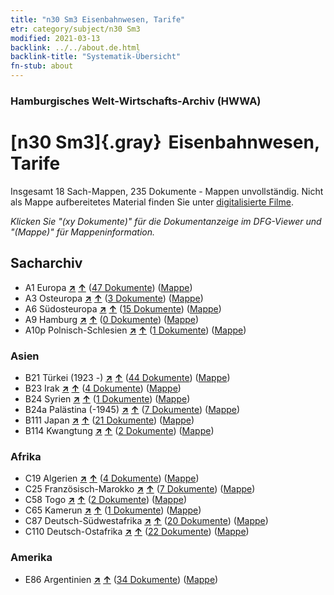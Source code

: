```yaml
---
title: "n30 Sm3 Eisenbahnwesen, Tarife"
etr: category/subject/n30 Sm3
modified: 2021-03-13
backlink: ../../about.de.html
backlink-title: "Systematik-Übersicht"
fn-stub: about
---
```


### Hamburgisches Welt-Wirtschafts-Archiv (HWWA)
# [n30 Sm3]{.gray}&#8201; Eisenbahnwesen, Tarife&#160; 




Insgesamt 18 Sach-Mappen, 235 Dokumente - Mappen unvollständig.
Nicht als Mappe aufbereitetes Material finden Sie unter [digitalisierte Filme](/film/h1_sh).

_Klicken Sie "(xy Dokumente)" für die Dokumentanzeige im DFG-Viewer und "(Mappe)" für Mappeninformation._

## Sacharchiv



- A1 Europa [**&nearr;**](../../../geo/i/140892/about.de.html "Europa (alle Mappen)") [**&uarr;**](../../../geo/about.de.html#A1 "Ländersystematik") (<a href="https://pm20.zbw.eu/dfgview/sh/140892,145534" title="über: Europa : Eisenbahnwesen, Tarife" target="_blank">47 Dokumente</a>) ([Mappe](http://purl.org/pressemappe20/folder/sh/140892,145534))
- A3 Osteuropa [**&nearr;**](../../../geo/i/140896/about.de.html "Osteuropa (alle Mappen)") [**&uarr;**](../../../geo/about.de.html#A3 "Ländersystematik") (<a href="https://pm20.zbw.eu/dfgview/sh/140896,145534" title="über: Osteuropa : Eisenbahnwesen, Tarife" target="_blank">3 Dokumente</a>) ([Mappe](http://purl.org/pressemappe20/folder/sh/140896,145534))
- A6 Südosteuropa [**&nearr;**](../../../geo/i/140900/about.de.html "Südosteuropa (alle Mappen)") [**&uarr;**](../../../geo/about.de.html#A6 "Ländersystematik") (<a href="https://pm20.zbw.eu/dfgview/sh/140900,145534" title="über: Südosteuropa : Eisenbahnwesen, Tarife" target="_blank">15 Dokumente</a>) ([Mappe](http://purl.org/pressemappe20/folder/sh/140900,145534))
- A9 Hamburg [**&nearr;**](../../../geo/i/140905/about.de.html "Hamburg (alle Mappen)") [**&uarr;**](../../../geo/about.de.html#A9 "Ländersystematik") (<a href="https://pm20.zbw.eu/dfgview/sh/140905,145534" title="über: Hamburg : Eisenbahnwesen, Tarife" target="_blank">0 Dokumente</a>) ([Mappe](http://purl.org/pressemappe20/folder/sh/140905,145534))
- A10p Polnisch-Schlesien [**&nearr;**](../../../geo/i/140951/about.de.html "Polnisch-Schlesien (alle Mappen)") [**&uarr;**](../../../geo/about.de.html#A10p "Ländersystematik") (<a href="https://pm20.zbw.eu/dfgview/sh/140951,145534" title="über: Polnisch-Schlesien : Eisenbahnwesen, Tarife" target="_blank">1 Dokumente</a>) ([Mappe](http://purl.org/pressemappe20/folder/sh/140951,145534))

### Asien

- B21 Türkei (1923 -) [**&nearr;**](../../../geo/i/141111/about.de.html "Türkei (1923 -) (alle Mappen)") [**&uarr;**](../../../geo/about.de.html#B21 "Ländersystematik") (<a href="https://pm20.zbw.eu/dfgview/sh/141111,145534" title="über: Türkei (1923 -) : Eisenbahnwesen, Tarife" target="_blank">44 Dokumente</a>) ([Mappe](http://purl.org/pressemappe20/folder/sh/141111,145534))
- B23 Irak [**&nearr;**](../../../geo/i/141113/about.de.html "Irak (alle Mappen)") [**&uarr;**](../../../geo/about.de.html#B23 "Ländersystematik") (<a href="https://pm20.zbw.eu/dfgview/sh/141113,145534" title="über: Irak : Eisenbahnwesen, Tarife" target="_blank">4 Dokumente</a>) ([Mappe](http://purl.org/pressemappe20/folder/sh/141113,145534))
- B24 Syrien [**&nearr;**](../../../geo/i/141114/about.de.html "Syrien (alle Mappen)") [**&uarr;**](../../../geo/about.de.html#B24 "Ländersystematik") (<a href="https://pm20.zbw.eu/dfgview/sh/141114,145534" title="über: Syrien : Eisenbahnwesen, Tarife" target="_blank">1 Dokumente</a>) ([Mappe](http://purl.org/pressemappe20/folder/sh/141114,145534))
- B24a Palästina (-1945) [**&nearr;**](../../../geo/i/141115/about.de.html "Palästina (-1945) (alle Mappen)") [**&uarr;**](../../../geo/about.de.html#B24a "Ländersystematik") (<a href="https://pm20.zbw.eu/dfgview/sh/141115,145534" title="über: Palästina (-1945) : Eisenbahnwesen, Tarife" target="_blank">7 Dokumente</a>) ([Mappe](http://purl.org/pressemappe20/folder/sh/141115,145534))
- B111 Japan [**&nearr;**](../../../geo/i/141272/about.de.html "Japan (alle Mappen)") [**&uarr;**](../../../geo/about.de.html#B111 "Ländersystematik") (<a href="https://pm20.zbw.eu/dfgview/sh/141272,145534" title="über: Japan : Eisenbahnwesen, Tarife" target="_blank">21 Dokumente</a>) ([Mappe](http://purl.org/pressemappe20/folder/sh/141272,145534))
- B114 Kwangtung [**&nearr;**](../../../geo/i/141275/about.de.html "Kwangtung (alle Mappen)") [**&uarr;**](../../../geo/about.de.html#B114 "Ländersystematik") (<a href="https://pm20.zbw.eu/dfgview/sh/141275,145534" title="über: Kwangtung : Eisenbahnwesen, Tarife" target="_blank">2 Dokumente</a>) ([Mappe](http://purl.org/pressemappe20/folder/sh/141275,145534))

### Afrika

- C19 Algerien [**&nearr;**](../../../geo/i/141354/about.de.html "Algerien (alle Mappen)") [**&uarr;**](../../../geo/about.de.html#C19 "Ländersystematik") (<a href="https://pm20.zbw.eu/dfgview/sh/141354,145534" title="über: Algerien : Eisenbahnwesen, Tarife" target="_blank">4 Dokumente</a>) ([Mappe](http://purl.org/pressemappe20/folder/sh/141354,145534))
- C25 Französisch-Marokko [**&nearr;**](../../../geo/i/141358/about.de.html "Französisch-Marokko (alle Mappen)") [**&uarr;**](../../../geo/about.de.html#C25 "Ländersystematik") (<a href="https://pm20.zbw.eu/dfgview/sh/141358,145534" title="über: Französisch-Marokko : Eisenbahnwesen, Tarife" target="_blank">7 Dokumente</a>) ([Mappe](http://purl.org/pressemappe20/folder/sh/141358,145534))
- C58 Togo [**&nearr;**](../../../geo/i/141408/about.de.html "Togo (alle Mappen)") [**&uarr;**](../../../geo/about.de.html#C58 "Ländersystematik") (<a href="https://pm20.zbw.eu/dfgview/sh/141408,145534" title="über: Togo : Eisenbahnwesen, Tarife" target="_blank">2 Dokumente</a>) ([Mappe](http://purl.org/pressemappe20/folder/sh/141408,145534))
- C65 Kamerun [**&nearr;**](../../../geo/i/141410/about.de.html "Kamerun (alle Mappen)") [**&uarr;**](../../../geo/about.de.html#C65 "Ländersystematik") (<a href="https://pm20.zbw.eu/dfgview/sh/141410,145534" title="über: Kamerun : Eisenbahnwesen, Tarife" target="_blank">1 Dokumente</a>) ([Mappe](http://purl.org/pressemappe20/folder/sh/141410,145534))
- C87 Deutsch-Südwestafrika [**&nearr;**](../../../geo/i/141450/about.de.html "Deutsch-Südwestafrika (alle Mappen)") [**&uarr;**](../../../geo/about.de.html#C87 "Ländersystematik") (<a href="https://pm20.zbw.eu/dfgview/sh/141450,145534" title="über: Deutsch-Südwestafrika : Eisenbahnwesen, Tarife" target="_blank">20 Dokumente</a>) ([Mappe](http://purl.org/pressemappe20/folder/sh/141450,145534))
- C110 Deutsch-Ostafrika [**&nearr;**](../../../geo/i/141471/about.de.html "Deutsch-Ostafrika (alle Mappen)") [**&uarr;**](../../../geo/about.de.html#C110 "Ländersystematik") (<a href="https://pm20.zbw.eu/dfgview/sh/141471,145534" title="über: Deutsch-Ostafrika : Eisenbahnwesen, Tarife" target="_blank">22 Dokumente</a>) ([Mappe](http://purl.org/pressemappe20/folder/sh/141471,145534))

### Amerika

- E86 Argentinien [**&nearr;**](../../../geo/i/141692/about.de.html "Argentinien (alle Mappen)") [**&uarr;**](../../../geo/about.de.html#E86 "Ländersystematik") (<a href="https://pm20.zbw.eu/dfgview/sh/141692,145534" title="über: Argentinien : Eisenbahnwesen, Tarife" target="_blank">34 Dokumente</a>) ([Mappe](http://purl.org/pressemappe20/folder/sh/141692,145534))



